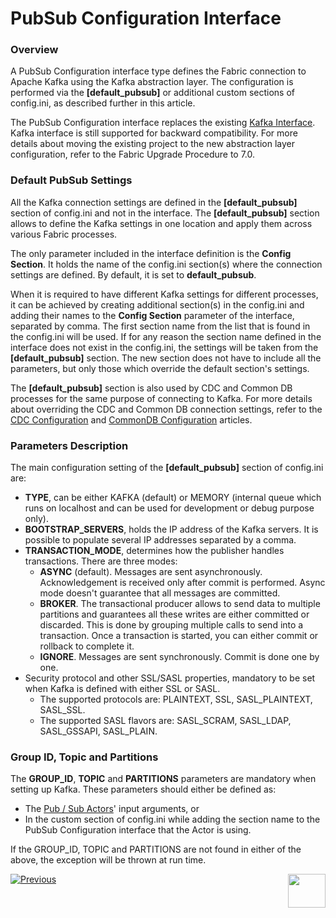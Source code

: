 # PubSub Configuration Interface

### Overview

A PubSub Configuration interface type defines the Fabric connection to Apache Kafka using the Kafka abstraction layer. The configuration is performed via the **[default_pubsub]** or additional custom sections of config.ini, as described further in this article.

The PubSub Configuration interface replaces the existing [Kafka Interface](03_kafka_interface.md). Kafka interface is still supported for backward compatibility. For more details about moving the existing project to the new abstraction layer configuration, refer to the Fabric Upgrade Procedure to 7.0.

### Default PubSub Settings

All the Kafka connection settings are defined in the **[default_pubsub]** section of config.ini and not in the interface. The **[default_pubsub]** section allows to define the Kafka settings in one location and apply them across various Fabric processes. 

The only parameter included in the interface definition is the **Config Section**. It holds the name of the config.ini section(s) where the connection settings are defined. By default, it is set to **default_pubsub**. 

When it is required to have different Kafka settings for different processes, it can be achieved by creating additional section(s) in the config.ini and adding their names to the **Config Section** parameter of the interface, separated by comma. The first section name from the list that is found in the config.ini will be used. If for any reason the section name defined in the interface does not exist in the config.ini, the settings will be taken from the **[default_pubsub]** section. The new section does not have to include all the parameters, but only those which override the default section's settings.

The **[default_pubsub]** section is also used by CDC and Common DB processes for the same purpose of connecting to Kafka. For more details about overriding the CDC and Common DB connection settings, refer to the [CDC Configuration](/articles/18_fabric_cdc/06_cdc_configuration.md) and [CommonDB Configuration](/articles/22_reference(commonDB)_tables/07_fabric_commonDB_configuration.md) articles.

### Parameters Description

The main configuration setting of the **[default_pubsub]** section of config.ini are:

* **TYPE**, can be either KAFKA (default) or MEMORY (internal queue which runs on localhost and can be used for development or debug purpose only).
* **BOOTSTRAP_SERVERS**, holds the IP address of the Kafka servers. It is possible to populate several IP addresses separated by a comma.
* **TRANSACTION_MODE**, determines how the publisher handles transactions. There are three modes:
  * **ASYNC** (default). Messages are sent asynchronously. Acknowledgement is received only after commit is performed. Async mode doesn't guarantee that all messages are committed.
  * **BROKER**. The transactional producer allows to send data to multiple partitions and guarantees all these writes are either committed or discarded. This is done by grouping multiple calls to send into a transaction. Once a transaction is started, you can either commit or rollback to complete it.
  * **IGNORE**. Messages are sent synchronously. Commit is done one by one.
* Security protocol and other SSL/SASL properties, mandatory to be set when Kafka is defined with either SSL or SASL. 
  * The supported protocols are: PLAINTEXT, SSL, SASL_PLAINTEXT, SASL_SSL.
  * The supported SASL flavors are: SASL_SCRAM, SASL_LDAP, SASL_GSSAPI, SASL_PLAIN.

### Group ID, Topic and Partitions

The **GROUP_ID**, **TOPIC** and **PARTITIONS** parameters are mandatory when setting up Kafka. These parameters should either be defined as:

* The [Pub / Sub Actors](/articles/19_Broadway/actors/04_queue_actors.md)' input arguments, or 
* In the custom section of config.ini while adding the section name to the PubSub Configuration interface that the Actor is using. 

If the GROUP_ID, TOPIC and PARTITIONS are not found in either of the above, the exception will be thrown at run time.



[![Previous](/articles/images/Previous.png)](02_SFTP_interface.md)[<img align="right" width="60" height="54" src="/articles/images/Next.png">](03_kafka_interface.md) 
